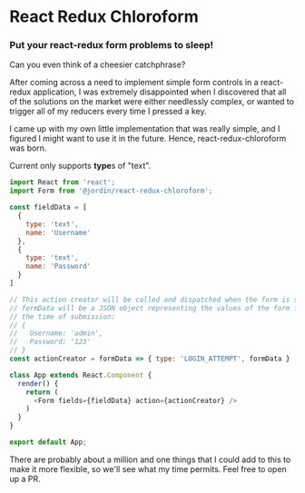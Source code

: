 # React Redux Chloroform
### Put your react-redux form problems to sleep!

Can you even think of a cheesier catchphrase?

After coming across a need to implement simple form controls in a react-redux application, I was extremely
disappointed when I discovered that all of the solutions on the market were either needlessly complex,
or wanted to trigger all of my reducers every time I pressed a key.

I came up with my own little implementation that was really simple, and I figured I might want to use it
in the future. Hence, react-redux-chloroform was born.

Current only supports **type**s of "text".

```javascript
import React from 'react';
import Form from '@jordin/react-redux-chloroform';

const fieldData = [
  {
    type: 'text',
    name: 'Username'
  },
  {
    type: 'text',
    name: 'Password'
  }
]

// This action creator will be called and dispatched when the form is submitted.
// formData will be a JSON object representing the values of the form fields at
// the time of submission:
// {
//   Username: 'admin',
//   Password: '123' 
// }
const actionCreator = formData => { type: 'LOGIN_ATTEMPT', formData }

class App extends React.Component {
  render() {
    return (
      <Form fields={fieldData} action={actionCreator} />
    )
  }
}

export default App;
```

There are probably about a million and one things that I could add to this to make it more flexible, so we'll see what my time permits. Feel free to open up a PR.